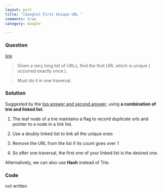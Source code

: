 ```yaml
---
layout: post
title: "[Google] First Unique URL "
comments: true
category: Google

---
```


### Question 

[link](http://www.careercup.com/question?id=11856466)

> Given a very long list of URLs, find the first URL which is unique ( occurred exactly once ). 

> Must do it in one traversal.

### Solution 

Suggested by the [top answer and second answer](http://www.careercup.com/question?id=11856466), using __a combination of trie and linked list__. 

1. The leaf node of a trie maintains a flag to record duplicate urls and pointer to a node in a link list. 

1. Use a doubly linked list to link all the unique ones
1. Remove the URL from the list if its count goes over 1
1. So after one traversal, the first one of your linked list is the desired one. 

Alternatively, we can also use __Hash__ instead of Trie. 

### Code

not written
